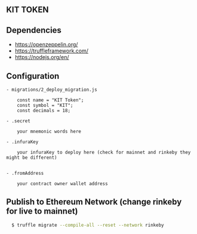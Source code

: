 ## KIT TOKEN

## Dependencies

- https://openzeppelin.org/
- https://truffleframework.com/
- https://nodejs.org/en/

## Configuration

    - migrations/2_deploy_migration.js
    
        const name = "KIT Token";
        const symbol = "KIT";
        const decimals = 18;
            
    - .secret
        
        your mnemonic words here 
    
    - .infuraKey
    
        your infuraKey to deploy here (check for mainnet and rinkeby they might be different)
        
    
    - .fromAddress
    
        your contract owner wallet address
        
## Publish to Ethereum Network (change rinkeby for live to mainnet)

```bash
  $ truffle migrate --compile-all --reset --network rinkeby
```
